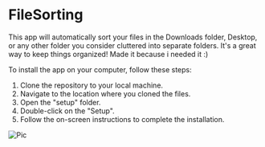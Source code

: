 # FileSorting

This app will automatically sort your files in the Downloads folder, Desktop, or any other folder you consider cluttered into separate folders. It's a great way to keep things organized! Made it because i needed it :)

To install the app on your computer, follow these steps:

1. Clone the repository to your local machine.
2. Navigate to the location where you cloned the files.
3. Open the "setup" folder.
4. Double-click on the "Setup".
5. Follow the on-screen instructions to complete the installation.


![Pic](https://github.com/Samer-Ismael/FileSorting/blob/main/FileSorting/Sk%C3%A4rmbild%202023-07-02%20181459.png)
